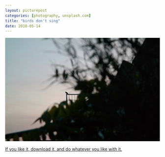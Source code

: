 ```yaml
---
layout: picturepost
categories: [photography, unsplash.com]
title: "birds don't sing"
date: 2018-05-14
---
```



![picture of bird](/images/unsplash/birdsdontsing.jpg)


[If you like it, download it, and do whatever you like with it.]()

